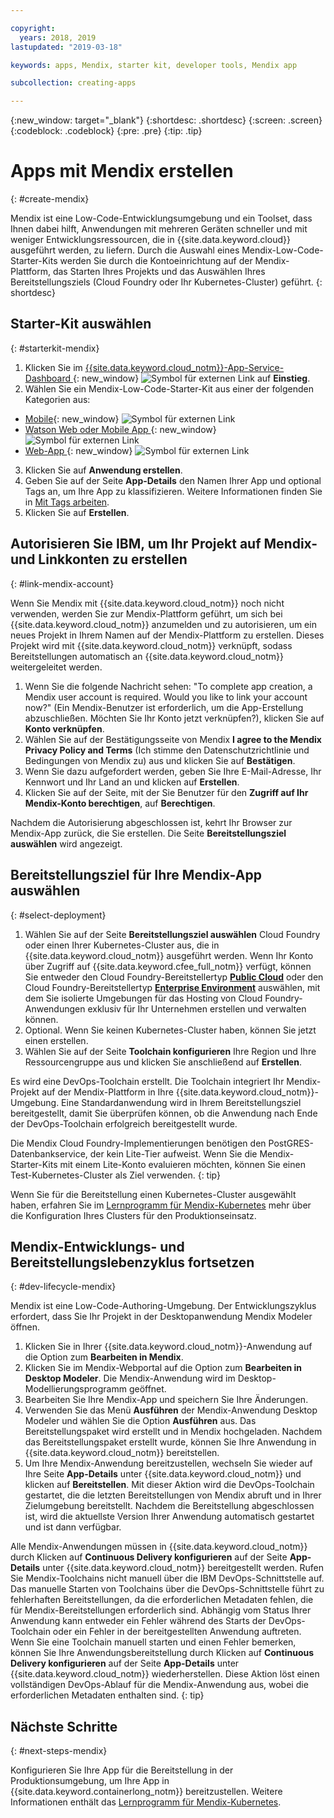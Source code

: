 ```yaml
---

copyright:
  years: 2018, 2019
lastupdated: "2019-03-18"

keywords: apps, Mendix, starter kit, developer tools, Mendix app

subcollection: creating-apps

---
```


{:new_window: target="_blank"}
{:shortdesc: .shortdesc}
{:screen: .screen}
{:codeblock: .codeblock}
{:pre: .pre}
{:tip: .tip}

# Apps mit Mendix erstellen
{: #create-mendix}

Mendix ist eine Low-Code-Entwicklungsumgebung und ein Toolset, dass Ihnen dabei hilft, Anwendungen mit mehreren Geräten schneller und mit weniger Entwicklungsressourcen, die in {{site.data.keyword.cloud}} ausgeführt werden, zu liefern. Durch die Auswahl eines Mendix-Low-Code-Starter-Kits werden Sie durch die Kontoeinrichtung auf der Mendix-Plattform, das Starten Ihres Projekts und das Auswählen Ihres Bereitstellungsziels (Cloud Foundry oder Ihr Kubernetes-Cluster) geführt.
{: shortdesc}

## Starter-Kit auswählen
{: #starterkit-mendix}

1. Klicken Sie im [{{site.data.keyword.cloud_notm}}-App-Service-Dashboard ](https://{DomainName}/developer/appservice/dashboard){: new_window} ![Symbol für externen Link](../../icons/launch-glyph.svg "Symbol für externen Link") auf **Einstieg**.
2. Wählen Sie ein Mendix-Low-Code-Starter-Kit aus einer der folgenden Kategorien aus:
  * [Mobile](https://{DomainName}/developer/appservice/starter-kits/mendix-mobile-app){: new_window} ![Symbol für externen Link](../../icons/launch-glyph.svg "Symbol für externen Link")
  * [Watson Web oder Mobile App ](https://{DomainName}/developer/appservice/starter-kits/mendix-web-or-mobile-app-with-watson){: new_window} ![Symbol für externen Link](../../icons/launch-glyph.svg "Symbol für externen Link")
  * [Web-App ](https://{DomainName}/developer/appservice/starter-kits/mendix-web-app){: new_window} ![Symbol für externen Link](../../icons/launch-glyph.svg "Symbol für externen Link")
3. Klicken Sie auf **Anwendung erstellen**.
4. Geben Sie auf der Seite **App-Details** den Namen Ihrer App und optional Tags an, um Ihre App zu klassifizieren. Weitere Informationen finden Sie in [Mit Tags arbeiten](/docs/resources?topic=resources-tag).
5. Klicken Sie auf **Erstellen**.


## Autorisieren Sie IBM, um Ihr Projekt auf Mendix-und Linkkonten zu erstellen
{: #link-mendix-account}

Wenn Sie Mendix mit {{site.data.keyword.cloud_notm}} noch nicht verwenden, werden Sie zur Mendix-Plattform geführt, um sich bei {{site.data.keyword.cloud_notm}} anzumelden und zu autorisieren, um ein neues Projekt in Ihrem Namen auf der Mendix-Plattform zu erstellen. Dieses Projekt wird mit {{site.data.keyword.cloud_notm}} verknüpft, sodass Bereitstellungen automatisch an {{site.data.keyword.cloud_notm}} weitergeleitet werden.

1. Wenn Sie die folgende Nachricht sehen: "To complete app creation, a Mendix user account is required. Would you like to link your account now?" (Ein Mendix-Benutzer ist erforderlich, um die App-Erstellung abzuschließen. Möchten Sie Ihr Konto jetzt verknüpfen?), klicken Sie auf **Konto verknüpfen**.
2. Wählen Sie auf der Bestätigungsseite von Mendix **I agree to the Mendix Privacy Policy and Terms** (Ich stimme den Datenschutzrichtlinie und Bedingungen von Mendix zu) aus und klicken Sie auf **Bestätigen**.
3. Wenn Sie dazu aufgefordert werden, geben Sie Ihre E-Mail-Adresse, Ihr Kennwort und Ihr Land an und klicken auf **Erstellen**.
4. Klicken Sie auf der Seite, mit der Sie Benutzer für den **Zugriff auf Ihr Mendix-Konto berechtigen**, auf **Berechtigen**.

Nachdem die Autorisierung abgeschlossen ist, kehrt Ihr Browser zur Mendix-App zurück, die Sie erstellen. Die Seite **Bereitstellungsziel auswählen** wird angezeigt.

## Bereitstellungsziel für Ihre Mendix-App auswählen
{: #select-deployment}

1. Wählen Sie auf der Seite **Bereitstellungsziel auswählen** Cloud Foundry oder einen Ihrer Kubernetes-Cluster aus, die in {{site.data.keyword.cloud_notm}} ausgeführt werden. Wenn Ihr Konto über Zugriff auf {{site.data.keyword.cfee_full_notm}} verfügt, können Sie entweder den Cloud Foundry-Bereitstellertyp **[Public Cloud](/docs/cloud-foundry-public?topic=cloud-foundry-public-about-cf)** oder den Cloud Foundry-Bereitstellertyp **[Enterprise Environment](/docs/cloud-foundry-public?topic=cloud-foundry-public-cfee)** auswählen, mit dem Sie isolierte Umgebungen für das Hosting von Cloud Foundry-Anwendungen exklusiv für Ihr Unternehmen erstellen und verwalten können.
2. Optional. Wenn Sie keinen Kubernetes-Cluster haben, können Sie jetzt einen erstellen.
3. Wählen Sie auf der Seite **Toolchain konfigurieren** Ihre Region und Ihre Ressourcengruppe aus und klicken Sie anschließend auf **Erstellen**.

Es wird eine DevOps-Toolchain erstellt. Die Toolchain integriert Ihr Mendix-Projekt auf der Mendix-Plattform in Ihre {{site.data.keyword.cloud_notm}}-Umgebung. Eine Standardanwendung wird in Ihrem Bereitstellungsziel bereitgestellt, damit Sie überprüfen können, ob die Anwendung nach Ende der DevOps-Toolchain erfolgreich bereitgestellt wurde.

Die Mendix Cloud Foundry-Implementierungen benötigen den PostGRES-Datenbankservice, der kein Lite-Tier aufweist. Wenn Sie die Mendix-Starter-Kits mit einem Lite-Konto evaluieren möchten, können Sie einen Test-Kubernetes-Cluster als Ziel verwenden.
{: tip}

Wenn Sie für die Bereitstellung einen Kubernetes-Cluster ausgewählt haben, erfahren Sie im [Lernprogramm für Mendix-Kubernetes](/docs/apps/tutorials?topic=creating-apps-deploy-mendix-kube) mehr über die Konfiguration Ihres Clusters für den Produktionseinsatz.


## Mendix-Entwicklungs- und Bereitstellungslebenzyklus fortsetzen
{: #dev-lifecycle-mendix}

Mendix ist eine Low-Code-Authoring-Umgebung. Der Entwicklungszyklus erfordert, dass Sie Ihr Projekt in der Desktopanwendung Mendix Modeler öffnen.

1. Klicken Sie in Ihrer {{site.data.keyword.cloud_notm}}-Anwendung auf die Option zum **Bearbeiten in Mendix**.
2. Klicken Sie im Mendix-Webportal auf die Option zum **Bearbeiten in Desktop Modeler**.
  Die Mendix-Anwendung wird im Desktop-Modellierungsprogramm geöffnet.
3. Bearbeiten Sie Ihre Mendix-App und speichern Sie Ihre Änderungen.
4. Verwenden Sie das Menü **Ausführen** der Mendix-Anwendung Desktop Modeler und wählen Sie die Option **Ausführen** aus.
  Das Bereitstellungspaket wird erstellt und in Mendix hochgeladen. Nachdem das Bereitstellungspaket erstellt wurde, können Sie Ihre Anwendung in {{site.data.keyword.cloud_notm}} bereitstellen.
5. Um Ihre Mendix-Anwendung bereitzustellen, wechseln Sie wieder auf Ihre Seite **App-Details** unter {{site.data.keyword.cloud_notm}} und klicken auf **Bereitstellen**.
  Mit dieser Aktion wird die DevOps-Toolchain gestartet, die die letzten Bereitstellungen von Mendix abruft und in Ihrer Zielumgebung bereitstellt. Nachdem die Bereitstellung abgeschlossen ist, wird die aktuellste Version Ihrer Anwendung automatisch gestartet und ist dann verfügbar.

Alle Mendix-Anwendungen müssen in {{site.data.keyword.cloud_notm}} durch Klicken auf **Continuous Delivery konfigurieren** auf der Seite **App-Details** unter {{site.data.keyword.cloud_notm}} bereitgestellt werden. Rufen Sie Mendix-Toolchains nicht manuell über die IBM DevOps-Schnittstelle auf. Das manuelle Starten von Toolchains über die DevOps-Schnittstelle führt zu fehlerhaften Bereitstellungen, da die erforderlichen Metadaten fehlen, die für Mendix-Bereitstellungen erforderlich sind. Abhängig vom Status Ihrer Anwendung kann entweder ein Fehler während des Starts der DevOps-Toolchain oder ein Fehler in der bereitgestellten Anwendung auftreten. Wenn Sie eine Toolchain manuell starten und einen Fehler bemerken, können Sie Ihre Anwendungsbereitstellung durch Klicken auf **Continuous Delivery konfigurieren** auf der Seite **App-Details** unter {{site.data.keyword.cloud_notm}} wiederherstellen. Diese Aktion löst einen vollständigen DevOps-Ablauf für die Mendix-Anwendung aus, wobei die erforderlichen Metadaten enthalten sind.
{: tip}

## Nächste Schritte 
{: #next-steps-mendix}

Konfigurieren Sie Ihre App für die Bereitstellung in der Produktionsumgebung, um Ihre App in {{site.data.keyword.containerlong_notm}} bereitzustellen. Weitere Informationen enthält das [Lernprogramm für Mendix-Kubernetes](/docs/apps/tutorials?topic=creating-apps-deploy-mendix-kube). 
